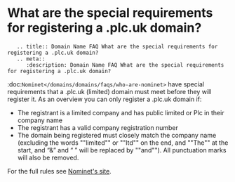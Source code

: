 # What are the special requirements for registering a .plc.uk domain?

```eval_rst
   .. title:: Domain Name FAQ What are the special requirements for registering a .plc.uk domain?
   .. meta::
      :description: Domain Name FAQ What are the special requirements for registering a .plc.uk domain?
```


:doc:`Nominet</domains/domains/faqs/who-are-nominet>` have special requirements that a .plc.uk (limited) domain must meet before they will register it. As an overview you can only register a .plc.uk domain if:

<ul>
<li>The registrant is a limited company and has public limited or Plc in their company name</li>
<li>The registrant has a valid company registration number</li>
<li>The domain being registered must closely match the company name (excluding the words ""limited"" or ""ltd"" on the end, and ""The"" at the start, and &ldquo;&amp;&rdquo; and &ldquo; &rdquo; will be replaced by ""and""). All punctuation marks will also be removed.</li>
</ul>


For the full rules see [Nominet's site](http://www.nominet.org.uk/uk-domain-names/registering-uk-domain/choosing-domain-name/rules).


